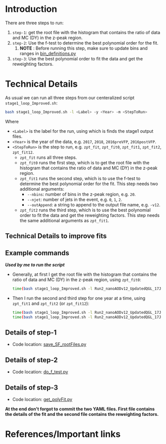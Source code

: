 # Introduction

There are three steps to run:
1. `step-1`: get the root file with the histogram that contains the ratio of data and MC (DY) in the z-peak region.
2. `step-2`: Use the f-test to determine the best polynomial order for the fit.
   1. **NOTE** : Before running this step, make sure to update bins and ranges in [bin_definitions.py](data/zpt_rewgt/fitting/bin_definitions.py)
3. `step-3`: Use the best polynomial order to fit the data and get the reweighting factors.

# Technical Details

As usual we can run all three steps from our centeralized script `stage1_loop_Improved.sh`:

```bash
bash stage1_loop_Improved.sh -l <Label> -y <Year> -m <StepToRun>
```

Where
- `<Label>` is the label for the run, using which is finds the stage1 output files.
- `<Year>` is the year of the data, e.g. `2017`, `2018`, `2016preVFP`, `2016postVFP`.
- `<StepToRun>` is the step to run, e.g. `zpt_fit`, `zpt_fit0`, `zpt_fit1`, `zpt_fit2`, `zpt_fit12`.
   - `zpt_fit` runs all three steps.
    - `zpt_fit0` runs the first step, which is to get the root file with the histogram that contains the ratio of data and MC (DY) in the z-peak region.
    - `zpt_fit1` runs the second step, which is to use the f-test to determine the best polynomial order for the fit. This step needs two additional arguments:
        - `--nbins`: number of bins in the z-peak region, e.g. `20`.
        - `--njet`: number of jets in the event, e.g. `0`, `1`, `2`.
        - `--outAppend`: a string to append to the output file name, e.g. `-v12`.
    - `zpt_fit2` runs the third step, which is to use the best polynomial order to fit the data and get the reweighting factors. This step needs the same additional arguments as `zpt_fit1`.

## Technical Details to improve fits


## Example commands

***Used by me to run the script***

- Generally, at first I get the root file with the histogram that contains the ratio of data and MC (DY) in the z-peak region, using `zpt_fit0`:

    ```bash
    time(bash stage1_loop_Improved.sh -l Run2_nanoAODv12_UpdatedQGL_17July -y "2018 2017 2016preVFP 2016postVFP" -m zpt_fit0)
    ```

- Then I run the second and third step for one year at a time, using `zpt_fit1` and `zpt_fit2` (or `zpt_fit12`):

    ```bash
    time(bash stage1_loop_Improved.sh -l Run2_nanoAODv12_UpdatedQGL_17July -y 2018 -m zpt_fit1 -n 0)
    time(bash stage1_loop_Improved.sh -l Run2_nanoAODv12_UpdatedQGL_17July -y 2018 -m zpt_fit2 -n 0)
    ```


## Details of step-1

- Code location: [save_SF_rootFiles.py](data/zpt_rewgt/fitting/save_SF_rootFiles.py)


## Details of step-2
- Code location: [do_f_test.py](data/zpt_rewgt/fitting/do_f_test.py)

## Details of step-3
- Code location: [get_polyFit.py](data/zpt_rewgt/fitting/get_polyFit.py)


**At the end don't forgot to commit the two YAML files. First file contains the details of the fit and the second file contains the reweighting factors.**

# References/Important links
